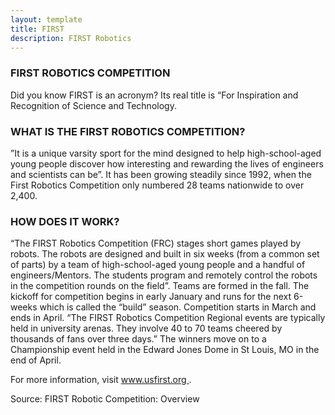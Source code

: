 ```yaml
---
layout: template
title: FIRST
description: FIRST Robotics
---
```




<h3>FIRST ROBOTICS COMPETITION</h3>
<p>Did you know FIRST is an acronym? Its real title is “For Inspiration and Recognition of Science and Technology.</p>

<h3>WHAT IS THE FIRST ROBOTICS COMPETITION?</h3>
<p>”It is a unique varsity sport for the mind designed to help high-school-aged young people discover how interesting and rewarding the lives of engineers and scientists can be”. It has been growing steadily since 1992, when the First Robotics Competition only numbered 28 teams nationwide to over 2,400.</p>

<h3>HOW DOES IT WORK?</h3>
<p>“The FIRST Robotics Competition (FRC) stages short games played by robots. The robots are designed and built in six weeks (from a common set of parts) by a team of high-school-aged young people and a handful of engineers/Mentors. The students program and remotely control the robots in the competition rounds on the field”. Teams are formed in the fall. The kickoff for competition begins in early January and runs for the next 6-weeks which is called the “build” season. Competition starts in March and ends in April. “The FIRST Robotics Competition Regional events are typically held in university arenas. They involve 40 to 70 teams cheered by thousands of fans over three days.” The winners move on to a Championship event held in the Edward Jones Dome in St Louis, MO in the end of April.</p>

<p>For more information, visit <a href="www.usfirst.org"> www.usfirst.org </a>.</p>

<p>Source: FIRST Robotic Competition: Overview</p>
